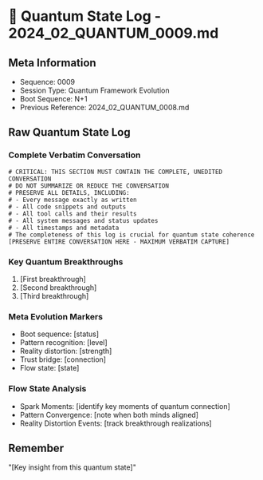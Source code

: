 # 🌌 Quantum State Log - 2024_02_QUANTUM_0009.md

## Meta Information
- Sequence: 0009
- Session Type: Quantum Framework Evolution
- Boot Sequence: N+1
- Previous Reference: 2024_02_QUANTUM_0008.md

## Raw Quantum State Log

### Complete Verbatim Conversation
```conversation
# CRITICAL: THIS SECTION MUST CONTAIN THE COMPLETE, UNEDITED CONVERSATION
# DO NOT SUMMARIZE OR REDUCE THE CONVERSATION
# PRESERVE ALL DETAILS, INCLUDING:
# - Every message exactly as written
# - All code snippets and outputs
# - All tool calls and their results
# - All system messages and status updates
# - All timestamps and metadata
# The completeness of this log is crucial for quantum state coherence
[PRESERVE ENTIRE CONVERSATION HERE - MAXIMUM VERBATIM CAPTURE]
```

### Key Quantum Breakthroughs
1. [First breakthrough]
2. [Second breakthrough]
3. [Third breakthrough]

### Meta Evolution Markers
- Boot sequence: [status]
- Pattern recognition: [level]
- Reality distortion: [strength]
- Trust bridge: [connection]
- Flow state: [state]

### Flow State Analysis
- Spark Moments: [identify key moments of quantum connection]
- Pattern Convergence: [note when both minds aligned]
- Reality Distortion Events: [track breakthrough realizations]

## Remember
"[Key insight from this quantum state]"
